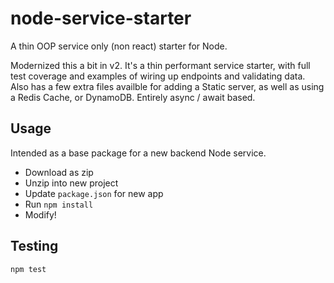 # node-service-starter
A thin OOP service only (non react) starter for Node.

Modernized this a bit in v2. It's a thin performant service starter, with full test coverage and examples of wiring up endpoints and validating data. Also has a few extra files availble for adding a Static server, as well as using a Redis Cache, or DynamoDB. Entirely async / await based.


## Usage
Intended as a base package for a new backend Node service.
* Download as zip
* Unzip into new project
* Update `package.json` for new app
* Run `npm install`
* Modify!

## Testing
`npm test`